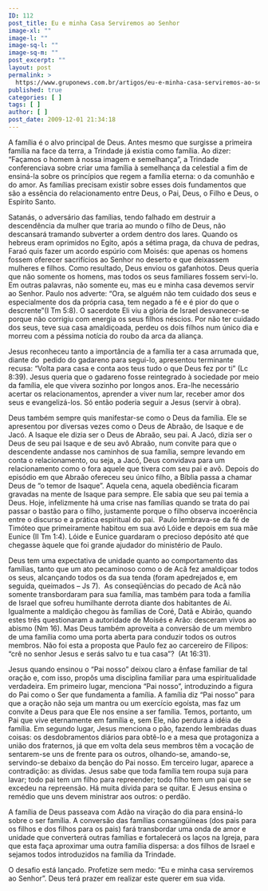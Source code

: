 ```yaml
---
ID: 112
post_title: Eu e minha Casa Serviremos ao Senhor
image-xl: ""
image-l: ""
image-sq-l: ""
image-sq-m: ""
post_excerpt: ""
layout: post
permalink: >
  https://www.gruponews.com.br/artigos/eu-e-minha-casa-serviremos-ao-senhor
published: true
categories: [ ]
tags: [ ]
author: [ ]
post_date: 2009-12-01 21:34:18
---
```

A família é o alvo principal de Deus. Antes mesmo que surgisse a primeira família na face da terra, a Trindade já existia como família. Ao dizer: “Façamos o homem à nossa imagem e semelhança”, a Trindade conferenciava sobre criar uma família à semelhança da celestial a fim de ensiná-la sobre os princípios que regem a família eterna: o da comunhão e do amor. As famílias precisam existir sobre esses dois fundamentos que são a essência do relacionamento entre Deus, o Pai, Deus, o Filho e Deus, o Espírito Santo.

Satanás, o adversário das famílias, tendo falhado em destruir a descendência da mulher que traria ao mundo o filho de Deus, não descansará tramando subverter a ordem dentro dos lares. Quando os hebreus eram oprimidos no Egito, após a sétima praga, da chuva de pedras, Faraó quis fazer um acordo espúrio com Moisés: que apenas os homens fossem oferecer sacrifícios ao Senhor no deserto e que deixassem mulheres e filhos. Como resultado, Deus enviou os gafanhotos. Deus queria que não somente os homens, mas todos os seus familiares fossem servi-lo. Em outras palavras, não somente eu, mas eu e minha casa devemos servir ao Senhor. Paulo nos adverte: “Ora, se alguém não tem cuidado dos seus e especialmente dos da própria casa, tem negado a fé e é pior do que o descrente”(I Tm 5:8). O sacerdote Eli viu a glória de Israel desvanecer-se porque não corrigiu com energia os seus filhos néscios. Por não ter cuidado dos seus, teve sua casa amaldiçoada, perdeu os dois filhos num único dia e morreu com a péssima notícia do roubo da arca da aliança.

Jesus reconheceu tanto a importância de a família ter a casa arrumada que, diante do  pedido do gadareno para segui-lo, apresentou terminante recusa: “Volta para casa e conta aos teus tudo o que Deus fez por ti” (Lc 8:39). Jesus queria que o gadareno fosse reintegrado à sociedade por meio da família, ele que vivera sozinho por longos anos. Era-lhe necessário acertar os relacionamentos, aprender a viver num lar, receber amor dos seus e evangelizá-los. Só então poderia seguir a Jesus (servir à obra).

Deus também sempre quis manifestar-se como o Deus da família. Ele se apresentou por diversas vezes como o Deus de Abraão, de Isaque e de Jacó. A Isaque ele dizia ser o Deus de Abraão, seu pai. A Jacó, dizia ser o Deus de seu pai Isaque e de seu avô Abraão, num convite para que o descendente andasse nos caminhos de sua família, sempre levando em conta o relacionamento, ou seja, a Jacó, Deus convidava para um relacionamento como o fora aquele que tivera com seu pai e avô. Depois do episódio em que Abraão ofereceu seu único filho, a Bíblia passa a chamar Deus de “o temor de Isaque”. Aquela cena, aquela obediência ficaram gravadas na mente de Isaque para sempre. Ele sabia que seu pai temia a Deus. Hoje, infelizmente há uma crise nas famílias quando se trata do pai passar o bastão para o filho, justamente porque o filho observa incoerência entre o discurso e a prática espiritual do pai.  Paulo lembrava-se da fé de Timóteo que primeiramente habitou em sua avó Lóide e depois em sua mãe Eunice (II Tm 1:4). Lóide e Eunice guardaram o precioso depósito até que chegasse àquele que foi grande ajudador do ministério de Paulo.

Deus tem uma expectativa de unidade quanto ao comportamento das famílias, tanto que um ato pecaminoso como o de Acã fez amaldiçoar todos os seus, alcançando todos os da sua tenda (foram apedrejados e, em seguida, queimados – Js 7).  As conseqüências do pecado de Acã não somente transbordaram para sua família, mas também para toda a família de Israel que sofreu humilhante derrota diante dos habitantes de Ai. Igualmente a maldição chegou às famílias de Coré, Datã e Abirão, quando estes três questionaram a autoridade de Moisés e Arão: desceram vivos ao abismo (Nm 16). Mas Deus também aproveita a conversão de um membro de uma família como uma porta aberta para conduzir todos os outros membros. Não foi esta a proposta que Paulo fez ao carcereiro de Filipos: “crê no senhor Jesus e serás salvo tu e tua casa”?  (At 16:31).

Jesus quando ensinou o “Pai nosso” deixou claro a ênfase familiar de tal oração e, com isso, propôs uma disciplina familiar para uma espiritualidade verdadeira. Em primeiro lugar, menciona “Pai nosso”, introduzindo a figura do Pai como o Ser que fundamenta a família. A família diz “Pai nosso” para que a oração não seja um mantra ou um exercício egoísta, mas faz um convite a Deus para que Ele nos ensine a ser família. Temos, portanto, um Pai que vive eternamente em família e, sem Ele, não perdura a idéia de família. Em segundo lugar, Jesus menciona o pão, fazendo lembradas duas coisas: os desdobramentos diários para obtê-lo e a mesa que protagoniza a união dos fraternos, já que em volta dela seus membros têm a vocação de sentarem-se uns de frente para os outros, olhando-se, amando-se, servindo-se debaixo da benção do Pai nosso. Em terceiro lugar, aparece a contradição: as dívidas. Jesus sabe que toda família tem roupa suja para lavar; todo pai tem um filho para repreender; todo filho tem um pai que se excedeu na repreensão. Há muita dívida para se quitar. E Jesus ensina o remédio que uns devem ministrar aos outros: o perdão.

A família de Deus passeava com Adão na viração do dia para ensiná-lo sobre o ser família. A conversão das famílias consangüíneas (dos pais para os filhos e dos filhos para os pais) fará transbordar uma onda de amor e unidade que converterá outras famílias e fortalecerá os laços na Igreja, para que esta faça aproximar uma outra família dispersa: a dos filhos de Israel e sejamos todos introduzidos na família da Trindade.

O desafio está lançado. Profetize sem medo: “Eu e minha casa serviremos ao Senhor”. Deus terá prazer em realizar este querer em sua vida.